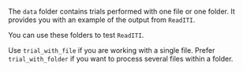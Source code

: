 The `data` folder contains trials performed with one file or one folder. It provides you with an example of the output from `ReadITI`.

You can use these folders to test `ReadITI`.

Use `trial_with_file` if you are working with a single file. Prefer `trial_with_folder` if you want to process several files within a folder.